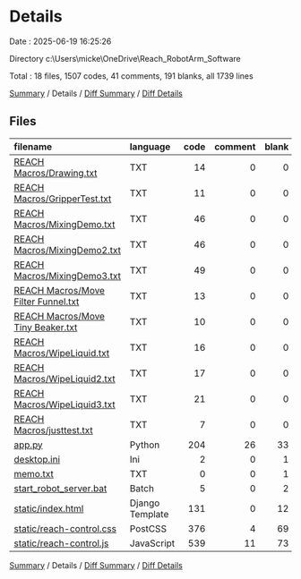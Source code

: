 # Details

Date : 2025-06-19 16:25:26

Directory c:\\Users\\micke\\OneDrive\\Reach_RobotArm_Software

Total : 18 files,  1507 codes, 41 comments, 191 blanks, all 1739 lines

[Summary](results.md) / Details / [Diff Summary](diff.md) / [Diff Details](diff-details.md)

## Files
| filename | language | code | comment | blank | total |
| :--- | :--- | ---: | ---: | ---: | ---: |
| [REACH Macros/Drawing.txt](/REACH%20Macros/Drawing.txt) | TXT | 14 | 0 | 0 | 14 |
| [REACH Macros/GripperTest.txt](/REACH%20Macros/GripperTest.txt) | TXT | 11 | 0 | 0 | 11 |
| [REACH Macros/MixingDemo.txt](/REACH%20Macros/MixingDemo.txt) | TXT | 46 | 0 | 0 | 46 |
| [REACH Macros/MixingDemo2.txt](/REACH%20Macros/MixingDemo2.txt) | TXT | 46 | 0 | 0 | 46 |
| [REACH Macros/MixingDemo3.txt](/REACH%20Macros/MixingDemo3.txt) | TXT | 49 | 0 | 0 | 49 |
| [REACH Macros/Move Filter Funnel.txt](/REACH%20Macros/Move%20Filter%20Funnel.txt) | TXT | 13 | 0 | 0 | 13 |
| [REACH Macros/Move Tiny Beaker.txt](/REACH%20Macros/Move%20Tiny%20Beaker.txt) | TXT | 10 | 0 | 0 | 10 |
| [REACH Macros/WipeLiquid.txt](/REACH%20Macros/WipeLiquid.txt) | TXT | 16 | 0 | 0 | 16 |
| [REACH Macros/WipeLiquid2.txt](/REACH%20Macros/WipeLiquid2.txt) | TXT | 17 | 0 | 0 | 17 |
| [REACH Macros/WipeLiquid3.txt](/REACH%20Macros/WipeLiquid3.txt) | TXT | 21 | 0 | 0 | 21 |
| [REACH Macros/justtest.txt](/REACH%20Macros/justtest.txt) | TXT | 7 | 0 | 0 | 7 |
| [app.py](/app.py) | Python | 204 | 26 | 33 | 263 |
| [desktop.ini](/desktop.ini) | Ini | 2 | 0 | 1 | 3 |
| [memo.txt](/memo.txt) | TXT | 0 | 0 | 1 | 1 |
| [start\_robot\_server.bat](/start_robot_server.bat) | Batch | 5 | 0 | 2 | 7 |
| [static/index.html](/static/index.html) | Django Template | 131 | 0 | 12 | 143 |
| [static/reach-control.css](/static/reach-control.css) | PostCSS | 376 | 4 | 69 | 449 |
| [static/reach-control.js](/static/reach-control.js) | JavaScript | 539 | 11 | 73 | 623 |

[Summary](results.md) / Details / [Diff Summary](diff.md) / [Diff Details](diff-details.md)